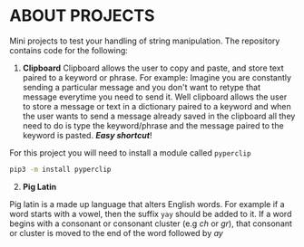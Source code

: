 # ABOUT PROJECTS
Mini projects to test your handling of string manipulation. The repository contains code for
the following:

1. **Clipboard**
Clipboard allows the user to copy and paste, and store text paired to a keyword or phrase. 
For example: Imagine you are constantly sending a particular message and you don't want 
to retype that message everytime you need to send it. Well clipboard allows the user to
store a message or text in a dictionary paired to a keyword and when the user wants to 
send a message already saved in the clipboard all they need to do is type the keyword/phrase
and the message paired to the keyword is pasted. **_Easy shortcut_**!

For this project you will need to install a module called `pyperclip`

```bash
pip3 -m install pyperclip
```

2. **Pig Latin**

Pig latin is a made up language that alters English words. For example if a word
starts with a vowel, then the suffix `yay` should be added to it. If a word begins
with a consonant or consonant cluster (e.g _ch_ or _gr_), that consonant or cluster
is moved to the end of the word followed by _ay_ 